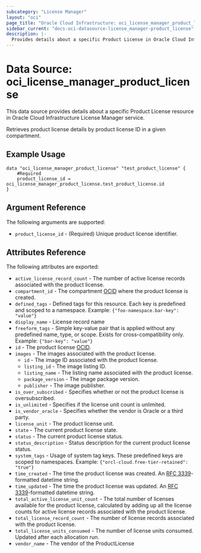 ```yaml
---
subcategory: "License Manager"
layout: "oci"
page_title: "Oracle Cloud Infrastructure: oci_license_manager_product_license"
sidebar_current: "docs-oci-datasource-license_manager-product_license"
description: |-
  Provides details about a specific Product License in Oracle Cloud Infrastructure License Manager service
---
```


# Data Source: oci_license_manager_product_license
This data source provides details about a specific Product License resource in Oracle Cloud Infrastructure License Manager service.

Retrieves product license details by product license ID in a given compartment.

## Example Usage

```hcl
data "oci_license_manager_product_license" "test_product_license" {
	#Required
	product_license_id = oci_license_manager_product_license.test_product_license.id
}
```

## Argument Reference

The following arguments are supported:

* `product_license_id` - (Required) Unique product license identifier.


## Attributes Reference

The following attributes are exported:

* `active_license_record_count` - The number of active license records associated with the product license.
* `compartment_id` - The compartment [OCID](https://docs.cloud.oracle.com/iaas/Content/General/Concepts/identifiers.htm) where the product license is created.
* `defined_tags` - Defined tags for this resource. Each key is predefined and scoped to a namespace. Example: `{"foo-namespace.bar-key": "value"}` 
* `display_name` - License record name 
* `freeform_tags` - Simple key-value pair that is applied without any predefined name, type, or scope. Exists for cross-compatibility only. Example: `{"bar-key": "value"}` 
* `id` - The product license [OCID](https://docs.cloud.oracle.com/iaas/Content/General/Concepts/identifiers.htm).
* `images` - The images associated with the product license.
	* `id` - The image ID associated with the product license.
	* `listing_id` - The image listing ID.
	* `listing_name` - The listing name associated with the product license.
	* `package_version` - The image package version.
	* `publisher` - The image publisher.
* `is_over_subscribed` - Specifies whether or not the product license is oversubscribed.
* `is_unlimited` - Specifies if the license unit count is unlimited.
* `is_vendor_oracle` - Specifies whether the vendor is Oracle or a third party.
* `license_unit` - The product license unit.
* `state` - The current product license state.
* `status` - The current product license status.
* `status_description` - Status description for the current product license status. 
* `system_tags` - Usage of system tag keys. These predefined keys are scoped to namespaces. Example: `{"orcl-cloud.free-tier-retained": "true"}` 
* `time_created` - The time the product license was created. An [RFC 3339](https://tools.ietf.org/html/rfc3339)-formatted datetime string.
* `time_updated` - The time the product license was updated. An [RFC 3339](https://tools.ietf.org/html/rfc3339)-formatted datetime string.
* `total_active_license_unit_count` - The total number of licenses available for the product license, calculated by adding up all the license counts for active license records associated with the product license.
* `total_license_record_count` - The number of license records associated with the product license. 
* `total_license_units_consumed` - The number of license units consumed. Updated after each allocation run. 
* `vendor_name` - The vendor of the ProductLicense 

